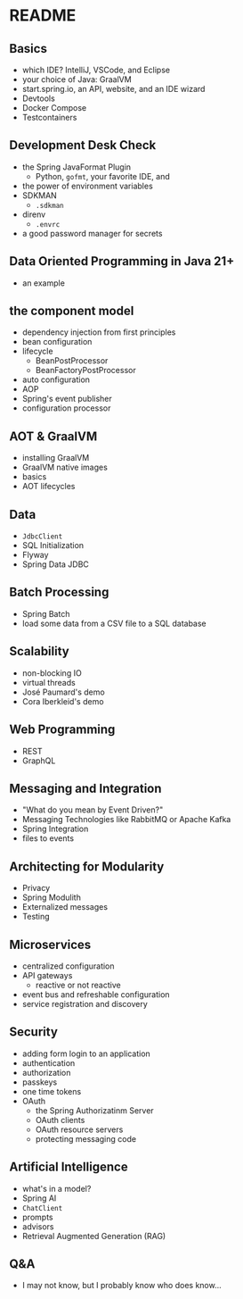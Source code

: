 # README 



## Basics
* which IDE? IntelliJ, VSCode, and Eclipse
* your choice of Java: GraalVM
* start.spring.io, an API, website, and an IDE wizard 
* Devtools
* Docker Compose 
* Testcontainers

## Development Desk Check
* the Spring JavaFormat Plugin 
	* Python, `gofmt`, your favorite IDE, and 
* the power of environment variables
* SDKMAN
	* `.sdkman`
* direnv 
	*  `.envrc`
* a good password manager for secrets 


## Data Oriented Programming in Java 21+ 
* an example

## the component model
* dependency injection from first principles
* bean configuration
* lifecycle 
	* BeanPostProcessor
	* BeanFactoryPostProcessor
* auto configuration 
* AOP
* Spring's event publisher
* configuration processor


## AOT & GraalVM
* installing GraalVM 
* GraalVM native images 
* basics
* AOT lifecycles

## Data 
* `JdbcClient`
* SQL Initialization
* Flyway
* Spring Data JDBC


## Batch Processing
* Spring Batch
* load some data from a CSV file to a SQL database

## Scalability 
* non-blocking IO
* virtual threads
* José Paumard's demo
* Cora Iberkleid's demo 

## Web Programming
* REST
* GraphQL 

## Messaging and Integration
* "What do you mean by Event Driven?"
* Messaging Technologies like RabbitMQ or Apache Kafka
* Spring Integration
* files to events

## Architecting for Modularity
* Privacy
* Spring Modulith 
* Externalized messages
* Testing 

## Microservices
* centralized configuration 
* API gateways 
	* reactive or not reactive
* event bus and refreshable configuration
* service registration and discovery

## Security 
* adding form login to an application
* authentication 
* authorization
* passkeys
* one time tokens
* OAuth 
	* the Spring Authorizatinm Server
	* OAuth clients
	* OAuth resource servers
	* protecting messaging code

## Artificial Intelligence
* what's in a model?
* Spring AI
* `ChatClient`
* prompts
* advisors
* Retrieval Augmented Generation (RAG)

## Q&A 
* I may not know, but I probably know who does know...





